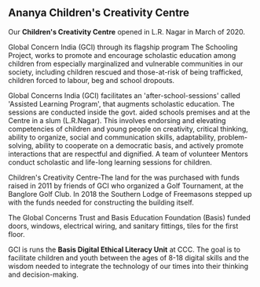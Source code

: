 <h2 class="in-page">Ananya Children's Creativity Centre </h2>

Our **Children's Creativity Centre** opened in L.R. Nagar in March of 2020.

Global Concern India (GCI) through its flagship program The Schooling Project, works to promote and encourage scholastic education among children  from especially marginalized and vulnerable communities in our society, including children rescued and those-at-risk of being trafficked, children forced to labour, beg and school dropouts.

Global Concerns India (GCI) facilitates an 'after-school-sessions' called 'Assisted Learning Program', that augments scholastic education. The sessions are conducted inside the govt. aided schools premises and at the Centre in a slum (L.R.Nagar). This involves endorsing and elevating competencies of children and young people on creativity, critical thinking, ability to organize, social and communication skills, adaptability, problem-solving, ability to cooperate on a democratic basis, and actively promote interactions that are respectful and dignified. A team of volunteer Mentors conduct scholastic and life-long learning sessions for children.

<!--more-->

Children's Creativity Centre-The land for the was purchased with funds raised in 2011 by friends of GCI who organized a Golf Tournament, at the Banglore Golf Club. In 2018 the Southern Lodge of Freemasons stepped up with the funds needed for constructing the building itself.

The Global Concerns Trust and Basis Education Foundation (Basis) funded doors, windows, electrical wiring, and sanitary fittings, tiles for the first floor.

GCI is runs the **Basis Digital Ethical Literacy Unit** at CCC. The goal is to facilitate children and youth between the ages of 8-18 digital skills and the wisdom needed to integrate the technology of our times into their thinking and decision-making. <!--TODO: expand/improve/rethink-->
